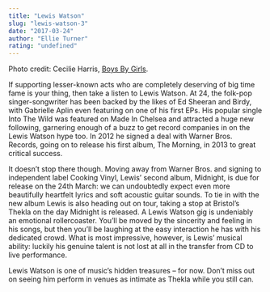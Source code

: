```yaml
---
title: "Lewis Watson"
slug: "lewis-watson-3"
date: "2017-03-24"
author: "Ellie Turner"
rating: "undefined"
---
```


Photo credit: Cecilie Harris, [Boys By Girls](http://www.boysbygirls.co.uk/index.php/news/lewis-watson-for-issue-8).

If supporting lesser-known acts who are completely deserving of big time fame is your thing, then take a listen to Lewis Watson. At 24, the folk-pop singer-songwriter has been backed by the likes of Ed Sheeran and Birdy, with Gabrielle Aplin even featuring on one of his first EPs. His popular single Into The Wild was featured on Made In Chelsea and attracted a huge new following, garnering enough of a buzz to get record companies in on the Lewis Watson hype too. In 2012 he signed a deal with Warner Bros. Records, going on to release his first album, The Morning, in 2013 to great critical success.

It doesn’t stop there though. Moving away from Warner Bros. and signing to independent label Cooking Vinyl, Lewis’ second album, Midnight, is due for release on the 24th March: we can undoubtedly expect even more beautifully heartfelt lyrics and soft acoustic guitar sounds. To tie in with the new album Lewis is also heading out on tour, taking a stop at Bristol’s Thekla on the day Midnight is released. A Lewis Watson gig is undeniably an emotional rollercoaster. You’ll be moved by the sincerity and feeling in his songs, but then you’ll be laughing at the easy interaction he has with his dedicated crowd. What is most impressive, however, is Lewis’ musical ability: luckily his genuine talent is not lost at all in the transfer from CD to live performance.

Lewis Watson is one of music’s hidden treasures – for now. Don’t miss out on seeing him perform in venues as intimate as Thekla while you still can.
